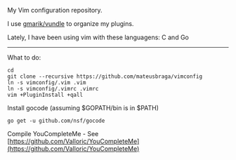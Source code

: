 My Vim configuration repository.

I use [gmarik/vundle](http://github.com/gmarik/vundle) to organize my plugins.

Lately, I have been using vim with these languagens: C and Go

---

What to do:

    cd
    git clone --recursive https://github.com/mateusbraga/vimconfig
    ln -s vimconfig/.vim .vim
    ln -s vimconfig/.vimrc .vimrc
    vim +PluginInstall +qall

Install gocode (assuming $GOPATH/bin is in $PATH)

    go get -u github.com/nsf/gocode

Compile YouCompleteMe - See [https://github.com/Valloric/YouCompleteMe](https://github.com/Valloric/YouCompleteMe)
